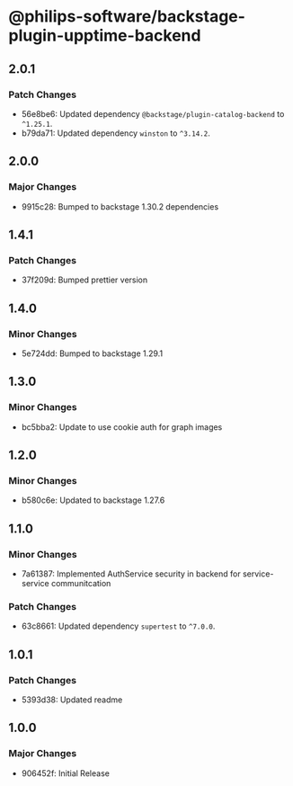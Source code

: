 # @philips-software/backstage-plugin-upptime-backend

## 2.0.1

### Patch Changes

- 56e8be6: Updated dependency `@backstage/plugin-catalog-backend` to `^1.25.1`.
- b79da71: Updated dependency `winston` to `^3.14.2`.

## 2.0.0

### Major Changes

- 9915c28: Bumped to backstage 1.30.2 dependencies

## 1.4.1

### Patch Changes

- 37f209d: Bumped prettier version

## 1.4.0

### Minor Changes

- 5e724dd: Bumped to backstage 1.29.1

## 1.3.0

### Minor Changes

- bc5bba2: Update to use cookie auth for graph images

## 1.2.0

### Minor Changes

- b580c6e: Updated to backstage 1.27.6

## 1.1.0

### Minor Changes

- 7a61387: Implemented AuthService security in backend for service-service communitcation

### Patch Changes

- 63c8661: Updated dependency `supertest` to `^7.0.0`.

## 1.0.1

### Patch Changes

- 5393d38: Updated readme

## 1.0.0

### Major Changes

- 906452f: Initial Release
